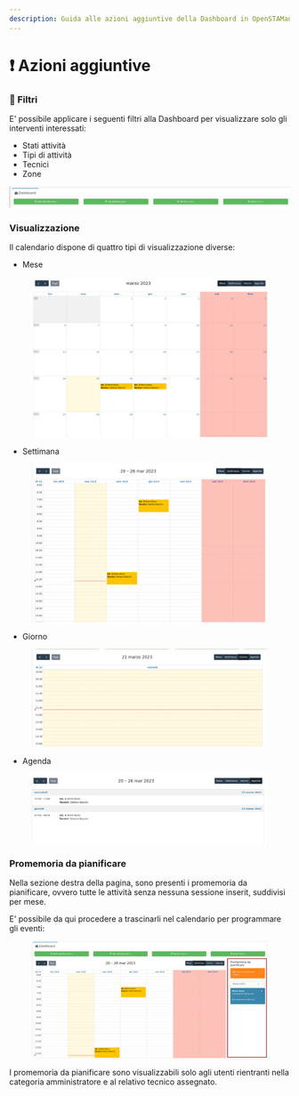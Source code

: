 ```yaml
---
description: Guida alle azioni aggiuntive della Dashboard in OpenSTAManager
---
```


# ❗ Azioni aggiuntive

### 🔦 Filtri

E' possibile applicare i seguenti filtri alla Dashboard per visualizzare solo gli interventi interessati:

* Stati attività
* Tipi di attività
* Tecnici
* Zone

![](<../../../.gitbook/assets/immagine (288).png>)

### Visualizzazione

Il calendario dispone di quattro tipi di visualizzazione diverse:

* Mese

<figure><img src="../../../.gitbook/assets/immagine (136).png" alt=""><figcaption></figcaption></figure>

* Settimana

<figure><img src="../../../.gitbook/assets/immagine (99).png" alt=""><figcaption></figcaption></figure>

* Giorno

<figure><img src="../../../.gitbook/assets/immagine (160).png" alt=""><figcaption></figcaption></figure>

* Agenda

<figure><img src="../../../.gitbook/assets/immagine (123).png" alt=""><figcaption></figcaption></figure>

### Promemoria da pianificare

Nella sezione destra della pagina, sono presenti i promemoria da pianificare, ovvero tutte le attività senza nessuna sessione inserit, suddivisi per mese.

E' possibile da qui procedere a trascinarli nel calendario per programmare gli eventi:

<figure><img src="../../../.gitbook/assets/immagine (179).png" alt=""><figcaption></figcaption></figure>

I promemoria da pianificare sono visualizzabili solo agli utenti rientranti nella categoria amministratore e al relativo tecnico assegnato.
